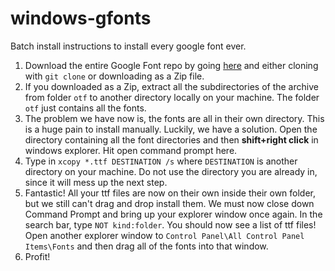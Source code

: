 # windows-gfonts
Batch install instructions to install every google font ever.

1. Download the entire Google Font repo by going [here](https://github.com/google/fonts) and either cloning with `git clone` or downloading as a Zip file.
2. If you downloaded as a Zip, extract all the subdirectories of the archive from folder `otf` to another directory locally on your machine. The folder `otf` just contains all the fonts.
3. The problem we have now is, the fonts are all in their own directory. This is a huge pain to install manually. Luckily, we have a solution. Open the directory containing all the font directories and then **shift+right click** in windows explorer. Hit open command prompt here.
4. Type in `xcopy *.ttf DESTINATION /s` where `DESTINATION` is another directory on your machine. Do not use the directory you are already in, since it will mess up the next step.
5. Fantastic! All your ttf files are now on their own inside their own folder, but we still can't drag and drop install them. We must now close down Command Prompt and bring up your explorer window once again. In the search bar, type `NOT kind:folder`. You should now see a list of ttf files! Open another explorer window to `Control Panel\All Control Panel Items\Fonts` and then drag all of the fonts into that window.
6. Profit!
